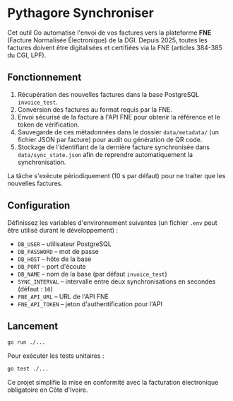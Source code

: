 # Pythagore Synchroniser

Cet outil Go automatise l'envoi de vos factures vers la plateforme **FNE** (Facture Normalisée Électronique) de la DGI. Depuis 2025, toutes les factures doivent être digitalisées et certifiées via la FNE (articles 384-385 du CGI, LPF).

## Fonctionnement

1. Récupération des nouvelles factures dans la base PostgreSQL `invoice_test`.
2. Conversion des factures au format requis par la FNE.
3. Envoi sécurisé de la facture à l'API FNE pour obtenir la référence et le token de vérification.
4. Sauvegarde de ces métadonnées dans le dossier `data/metadata/` (un fichier JSON par facture) pour audit ou génération de QR code.
5. Stockage de l'identifiant de la dernière facture synchronisée dans `data/sync_state.json` afin de reprendre automatiquement la synchronisation.

La tâche s'exécute périodiquement (10 s par défaut) pour ne traiter que les nouvelles factures.

## Configuration

Définissez les variables d'environnement suivantes (un fichier `.env` peut être utilisé durant le développement) :

- `DB_USER` – utilisateur PostgreSQL
- `DB_PASSWORD` – mot de passe
- `DB_HOST` – hôte de la base
- `DB_PORT` – port d'écoute
- `DB_NAME` – nom de la base (par défaut `invoice_test`)
- `SYNC_INTERVAL` – intervalle entre deux synchronisations en secondes (défaut : `10`)
- `FNE_API_URL` – URL de l'API FNE
- `FNE_API_TOKEN` – jeton d'authentification pour l'API

## Lancement

```bash
go run ./...
```

Pour exécuter les tests unitaires :

```bash
go test ./...
```

Ce projet simplifie la mise en conformité avec la facturation électronique obligatoire en Côte d'Ivoire.
